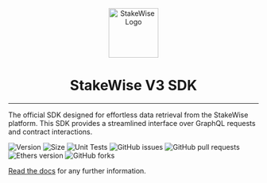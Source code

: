 <div align="center">
    <a href="https://sdk.stakewise.io">
        <img src="https://app.stakewise.io/logo512.png" alt="StakeWise Logo" width="100">
    </a>
    <h1>StakeWise V3 SDK</h1>
</div>

---

The official SDK designed for effortless data retrieval from the StakeWise platform. This SDK provides a streamlined interface over GraphQL requests and contract interactions.

![Version](https://img.shields.io/npm/v/@stakewise/v3-sdk)
![Size](https://img.shields.io/bundlephobia/min/@stakewise/v3-sdk?label=Size)
![Unit Tests](https://github.com/stakewise/v3-sdk/actions/workflows/unit-tests.yml/badge.svg)
![GitHub issues](https://img.shields.io/github/issues-raw/stakewise/v3-sdk)
![GitHub pull requests](https://img.shields.io/github/issues-pr-raw/stakewise/v3-sdk)
![Ethers version](https://img.shields.io/badge/ethers^-6.13.2-purple)
![GitHub forks](https://img.shields.io/github/forks/stakewise/v3-sdk)

[Read the docs](https://sdk.stakewise.io/setup/prerequisites) for any further information.
